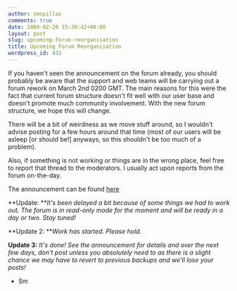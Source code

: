 ```yaml
---
author: smspillaz
comments: true
date: 2009-02-28 15:30:42+00:00
layout: post
slug: upcoming-forum-reorganisation
title: Upcoming Forum Reorganisation
wordpress_id: 431
---
```


If you haven't seen the announcement on the forum already, you should probably be aware that the support and web teams will be carrying out a forum rework on March 2nd 0200 GMT. The main reasons for this were the fact that current forum structure doesn't fit well with our user base and doesn't promote much community involvement. With the new forum structure, we hope this will change.

There will be a bit of weirdness as we move stuff around, so I wouldn't advise posting for a few hours around that time (most of our users will be asleep [or should be!] anyways, so this shouldn't be too much of a problem).

Also, if something is not working or things are in the wrong place, feel free to report that thread to the moderators. I usually act upon reports from the forum on-the-day.

The announcement can be found [here](http://forum.compiz-fusion.org/announcement.php?f=88&a=12)

**Update: **_It's been delayed a bit because of some things we had to work out. The forum is in read-only mode for the moment and will be ready in a day or two. Stay tuned!_

**Update 2: **_Work has started. Please hold._

**Update 3:** _It's done! See the announcement for details and over the next few days, don't post unless you absolutely need to as there is a slight chance we may have to revert to previous backups and we'll lose your posts!_

- Sm
